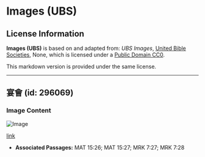 # Images (UBS)

## License Information

**Images (UBS)** is based on and adapted from: _UBS Images_, [United Bible Societies](https://unitedbiblesocieties.org/), None, which is licensed under a [Public Domain CC0](https://creativecommons.org/public-domain/cc0/).

This markdown version is provided under the same license.



--------------------------------

## 宴會 (id: 296069)

### Image Content

![Image](https://cdn.aquifer.bible/aquifer-content/resources/Media/WEB-0054_banquet.jpg)

[link](https://cdn.aquifer.bible/aquifer-content/resources/Media/WEB-0054_banquet.jpg)

* **Associated Passages:** MAT 15:26; MAT 15:27; MRK 7:27; MRK 7:28

